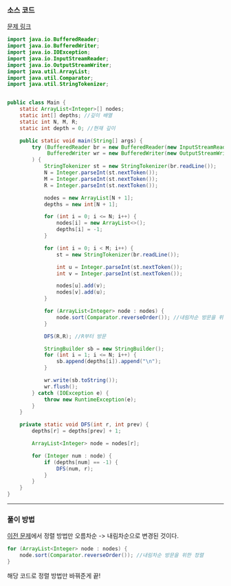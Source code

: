 ### 소스 코드

[문제 링크](https://www.acmicpc.net/problem/24482)

```java
import java.io.BufferedReader;
import java.io.BufferedWriter;
import java.io.IOException;
import java.io.InputStreamReader;
import java.io.OutputStreamWriter;
import java.util.ArrayList;
import java.util.Comparator;
import java.util.StringTokenizer;


public class Main {
    static ArrayList<Integer>[] nodes;
    static int[] depths; //깊이 배열
    static int N, M, R;
    static int depth = 0; //현재 깊이

    public static void main(String[] args) {
        try (BufferedReader br = new BufferedReader(new InputStreamReader(System.in));
             BufferedWriter wr = new BufferedWriter(new OutputStreamWriter(System.out))
        ) {
            StringTokenizer st = new StringTokenizer(br.readLine());
            N = Integer.parseInt(st.nextToken());
            M = Integer.parseInt(st.nextToken());
            R = Integer.parseInt(st.nextToken());

            nodes = new ArrayList[N + 1];
            depths = new int[N + 1];

            for (int i = 0; i <= N; i++) {
                nodes[i] = new ArrayList<>();
                depths[i] = -1;
            }

            for (int i = 0; i < M; i++) {
                st = new StringTokenizer(br.readLine());

                int u = Integer.parseInt(st.nextToken());
                int v = Integer.parseInt(st.nextToken());

                nodes[u].add(v);
                nodes[v].add(u);
            }

            for (ArrayList<Integer> node : nodes) {
                node.sort(Comparator.reverseOrder()); //내림차순 방문을 위한 정렬
            }

            DFS(R,R); //R부터 방문

            StringBuilder sb = new StringBuilder();
            for (int i = 1; i <= N; i++) {
                sb.append(depths[i]).append("\n");
            }

            wr.write(sb.toString());
            wr.flush();
        } catch (IOException e) {
            throw new RuntimeException(e);
        }
    }

    private static void DFS(int r, int prev) {
        depths[r] = depths[prev] + 1;

        ArrayList<Integer> node = nodes[r];

        for (Integer num : node) {
            if (depths[num] == -1) {
                DFS(num, r);
            }
        }
    }
}
```

---

### 풀이 방법

[이전 문제](https://github.com/Drum-J/algorithm/blob/main/BOJ/%ED%91%BC%20%EB%AC%B8%EC%A0%9C/%EC%8B%A4%EB%B2%84/24481.%20%EC%95%8C%EA%B3%A0%EB%A6%AC%EC%A6%98%20%EC%88%98%EC%97%85%20-%20%EA%B9%8A%EC%9D%B4%20%EC%9A%B0%EC%84%A0%20%ED%83%90%EC%83%89%203(2).md)에서 정렬 방법만 오름차순 -> 내림차순으로 변경된 것이다.

```java
for (ArrayList<Integer> node : nodes) {
	node.sort(Comparator.reverseOrder()); //내림차순 방문을 위한 정렬
}
```

해당 코드로 정렬 방법만 바꿔준게 끝!
